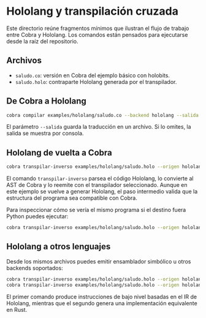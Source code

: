 # Hololang y transpilación cruzada

Este directorio reúne fragmentos mínimos que ilustran el flujo de trabajo entre
Cobra y Hololang.  Los comandos están pensados para ejecutarse desde la raíz del
repositorio.

## Archivos

- `saludo.co`: versión en Cobra del ejemplo básico con holobits.
- `saludo.holo`: contraparte Hololang generada por el transpilador.

## De Cobra a Hololang

```bash
cobra compilar examples/hololang/saludo.co --backend hololang --salida saludo.holo
```

El parámetro `--salida` guarda la traducción en un archivo.  Si lo omites, la
salida se muestra por consola.

## Hololang de vuelta a Cobra

```bash
cobra transpilar-inverso examples/hololang/saludo.holo --origen hololang --destino hololang
```

El comando `transpilar-inverso` parsea el código Hololang, lo convierte al AST
de Cobra y lo reemite con el transpilador seleccionado.  Aunque en este ejemplo
se vuelve a generar Hololang, el paso intermedio valida que la estructura del
programa sea compatible con Cobra.

Para inspeccionar cómo se vería el mismo programa si el destino fuera Python
puedes ejecutar:

```bash
cobra transpilar-inverso examples/hololang/saludo.holo --origen hololang --destino python
```

## Hololang a otros lenguajes

Desde los mismos archivos puedes emitir ensamblador simbólico u otros backends
soportados:

```bash
cobra transpilar-inverso examples/hololang/saludo.holo --origen hololang --destino asm
cobra transpilar-inverso examples/hololang/saludo.holo --origen hololang --destino rust
```

El primer comando produce instrucciones de bajo nivel basadas en el IR de
Hololang, mientras que el segundo genera una implementación equivalente en Rust.
